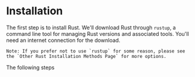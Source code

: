 # Installation

The first step is to install Rust. We'll download Rust through `rustup`, a command line tool for managing Rust versions and associated tools. You'll need an internet connection for the download.

```
Note: If you prefer not to use `rustup` for some reason, please see the `Other Rust Installation Methods Page` for more options. 
```

The following steps
```
